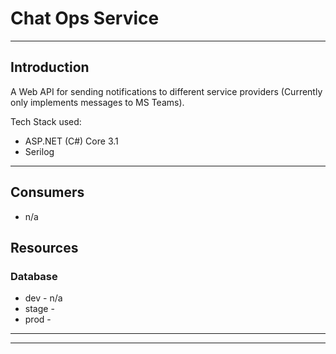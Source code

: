 # Chat Ops Service

------

## Introduction

A Web API for sending notifications to different service providers (Currently only implements messages to MS Teams). 

Tech Stack used:

* ASP.NET (C#) Core 3.1
* Serilog

---

## Consumers

* n/a


## Resources

### Database

* dev - n/a
* stage - 
* prod - 

------


---
